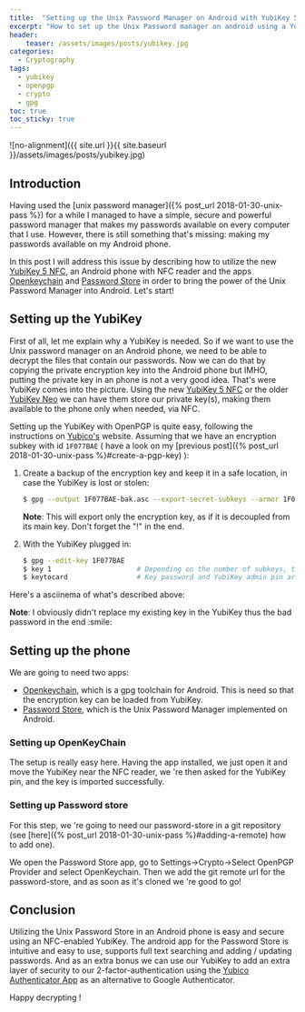 ```yaml
---
title:  "Setting up the Unix Password Manager on Android with YubiKey 5 NFC"
excerpt: "How to set up the Unix Password manager on android using a YubiKey 5 NFC"
header:
    teaser: /assets/images/posts/yubikey.jpg
categories: 
  - Cryptography
tags:
  - yubikey
  - openpgp
  - crypto
  - gpg
toc: true
toc_sticky: true
---
```


![no-alignment]({{ site.url }}{{ site.baseurl }}/assets/images/posts/yubikey.jpg)

## Introduction

Having used the [unix password manager]({% post_url 2018-01-30-unix-pass %}) for a while I managed to have a simple,
secure and powerful password manager that makes my passwords available on every computer that I use.
However, there is still something that's missing: making my passwords available on my Android phone. 

In this post I will address this issue by describing how to utilize the new [YubiKey 5 NFC](https://www.yubico.com/product/yubikey-5-nfc/),
an Android phone with NFC reader and the apps
[Openkeychain](https://www.openkeychain.org/) and [Password Store](https://play.google.com/store/apps/details?id=com.zeapo.pwdstore&hl=en_US) 
in order to bring the power of the Unix Password Manager into Android. Let's start!

## Setting up the YubiKey

First of all, let me explain why a YubiKey is needed. So if we want to use the Unix password manager on an Android phone,
we need to be able to decrypt the files that contain our passwords. Now we can do that by copying the private encryption
key into the Android phone but IMHO, putting the private key in an phone is not a very good idea. That's were YubiKey comes into
the picture. Using the new [YubiKey 5 NFC](https://www.yubico.com/product/yubikey-5-nfc/) or the older
[YubiKey Neo](https://support.yubico.com/support/solutions/articles/15000006494-yubikey-neo) we can have them store our
private key(s), making them available to the phone only when needed, via NFC.

Setting up the YubiKey with OpenPGP is quite easy, following the instructions on [Yubico's](https://support.yubico.com/support/solutions/articles/15000006420-using-your-yubikey-with-openpgp)
website. Assuming that we have an encryption subkey with id `1F077BAE` ( have a look on my [previous post]({% post_url 2018-01-30-unix-pass %}#create-a-pgp-key) ):

1.  Create a backup of the encryption key and keep it in a safe location, in case the YubiKey is lost or stolen:
   
    ```bash
    $ gpg --output 1F077BAE-bak.asc --export-secret-subkeys --armor 1F077BAE!
    ```

    <p class="notice--info">
        <strong>Note</strong>: This will export only the encryption key, as if it is decoupled from its main key. Don't forget the "!" in the end.
    </p>
   
2.  With the YubiKey plugged in:

    ```bash
    $ gpg --edit-key 1F077BAE
    $ key 1                     # Depending on the number of subkeys, the number 1 may be different
    $ keytocard                 # Key password and YubiKey admin pin are needed for this step
    ```

Here's a asciinema of what's described above:

<script id="asciicast-QEi40F3mFUzpAFPAoIFkdD05p" src="https://asciinema.org/a/QEi40F3mFUzpAFPAoIFkdD05p.js" data-rows="25" data-theme="asciinema" async></script>
    
<p class="notice--info">
    <strong>Note</strong>: I obviously didn't replace my existing key in the YubiKey thus the bad password in the end :smile:
</p>

## Setting up the phone

We are going to need two apps:

* [Openkeychain](https://f-droid.org/en/packages/org.sufficientlysecure.keychain/), which is a gpg toolchain for Android. This is need so that the encryption key can be loaded from YubiKey.
* [Password Store](https://f-droid.org/en/packages/com.zeapo.pwdstore/), which is the Unix Password Manager implemented on Android.


### Setting up OpenKeyChain

The setup is really easy here. Having the app installed, we just open it and move the YubiKey near the NFC reader,
 we 're then asked for the YubiKey pin, and the key is imported successfully. 


### Setting up Password store

For this step, we 're going to need our password-store in a git repository (see [here]({% post_url 2018-01-30-unix-pass %}#adding-a-remote) how to add one).

We open the Password Store app, go to Settings->Crypto->Select OpenPGP Provider and select OpenKeychain. Then we add the
git remote url for the password-store, and as soon as it's cloned we 're good to go! 


## Conclusion

Utilizing the Unix Password Store in an Android phone is easy and secure using an NFC-enabled YubiKey. The android app
for the Password Store is intuitive and easy to use, supports full text searching and adding / updating passwords. And 
as an extra bonus we can use our YubiKey to add an extra layer of security to our 2-factor-authentication using the 
[Yubico Authenticator App](https://www.yubico.com/products/services-software/download/yubico-authenticator/) as an 
alternative to Google Authenticator. 

Happy decrypting !

